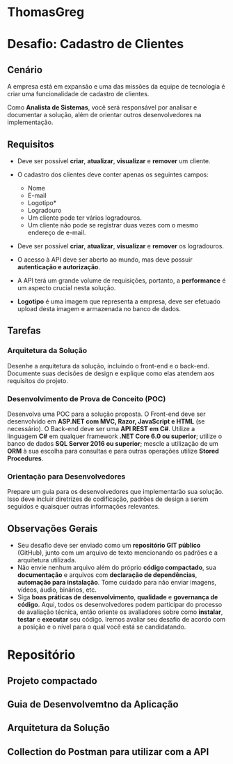 # ThomasGreg
# Desafio: Cadastro de Clientes

## Cenário

A empresa está em expansão e uma das missões da equipe de tecnologia é criar uma funcionalidade de cadastro de clientes.

Como **Analista de Sistemas**, você será responsável por analisar e documentar a solução, além de orientar outros desenvolvedores na implementação.

## Requisitos

- Deve ser possível **criar**, **atualizar**, **visualizar** e **remover** um cliente.
- O cadastro dos clientes deve conter apenas os seguintes campos: 
  - Nome
  - E-mail
  - Logotipo* 
  - Logradouro

  * Um cliente pode ter vários logradouros.
  * Um cliente não pode se registrar duas vezes com o mesmo endereço de e-mail.
- Deve ser possível **criar**, **atualizar**, **visualizar** e **remover** os logradouros.
- O acesso à API deve ser aberto ao mundo, mas deve possuir **autenticação e autorização**.
- A API terá um grande volume de requisições, portanto, a **performance** é um aspecto crucial nesta solução.
- **Logotipo** é uma imagem que representa a empresa, deve ser efetuado upload desta imagem e armazenada no banco de dados.

## Tarefas

### Arquitetura da Solução

Desenhe a arquitetura da solução, incluindo o front-end e o back-end. Documente suas decisões de design e explique como elas atendem aos requisitos do projeto.

### Desenvolvimento de Prova de Conceito (POC)

Desenvolva uma POC para a solução proposta. O Front-end deve ser desenvolvido em **ASP.NET com MVC, Razor, JavaScript e HTML** (se necessário). O Back-end deve ser uma **API REST em C#**. Utilize a linguagem **C#** em qualquer framework **.NET Core 6.0 ou superior**; utilize o banco de dados **SQL Server 2016 ou superior**; mescle a utilização de um **ORM** à sua escolha para consultas e para outras operações utilize **Stored Procedures**.

### Orientação para Desenvolvedores

Prepare um guia para os desenvolvedores que implementarão sua solução. Isso deve incluir diretrizes de codificação, padrões de design a serem seguidos e quaisquer outras informações relevantes.

## Observações Gerais

- Seu desafio deve ser enviado como um **repositório GIT público** (GitHub), junto com um arquivo de texto mencionando os padrões e a arquitetura utilizada.
- Não envie nenhum arquivo além do próprio **código compactado**, sua **documentação** e arquivos com **declaração de dependências**, **automação para instalação**. Tome cuidado para não enviar imagens, vídeos, áudio, binários, etc.
- Siga **boas práticas de desenvolvimento**, **qualidade** e **governança de código**. Aqui, todos os desenvolvedores podem participar do processo de avaliação técnica, então oriente os avaliadores sobre como **instalar**, **testar** e **executar** seu código. Iremos avaliar seu desafio de acordo com a posição e o nível para o qual você está se candidatando.

# Repositório
## Projeto compactado
## Guia de Desenvolvemtno da Aplicação
## Arquitetura da Solução
## Collection do Postman para utilizar com a API

